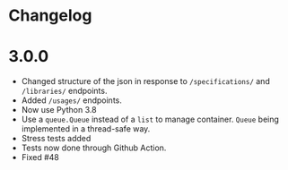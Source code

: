 # Changelog

# 3.0.0

* Changed structure of the json in response to `/specifications/` and `/libraries/` endpoints.
* Added `/usages/` endpoints.
* Now use Python 3.8
* Use a `queue.Queue` instead of a `list` to manage container. `Queue` being implemented in a
thread-safe way.
* Stress tests added
* Tests now done through Github Action.
* Fixed #48
